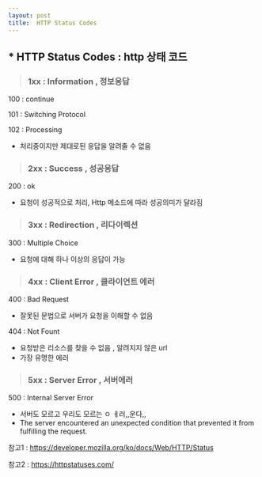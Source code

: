 ```yaml
---
layout: post
title:  HTTP Status Codes
---
```






## * HTTP Status Codes : http 상태 코드



> ### **1xx : Information , 정보응답**



100 : continue

101 : Switching Protocol

102 : Processing 

- 처리중이지만 제대로된 응답을 알려줄 수 없음









> ### **2xx : Success , 성공응답**



200 :  ok

- 요청이 성공적으로 처리, Http 메소드에 따라 성공의미가 달라짐 









> ### **3xx : Redirection , 리다이렉션**



300 : Multiple Choice

- 요청에 대해 하나 이상의 응답이 가능









> ### **4xx : Client Error , 클라이언트 에러**



400 : Bad Request 

- 잘못된 문법으로 서버가 요청을 이해할 수 없음

  

404 : Not Fount

- 요청받은 리소스를 찾을 수 없음 , 알려지지 않은 url
- 가장 유명한 에러







> ### **5xx : Server Error , 서버에러**



500 : Internal Server Error

- 서버도 모르고 우리도 모르는 ㅇ ㅔ러,,운다,,
- The server encountered an unexpected condition that prevented it from fulfilling the request.



참고1 : https://developer.mozilla.org/ko/docs/Web/HTTP/Status

참고2 : https://httpstatuses.com/

